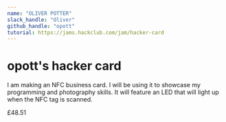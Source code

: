 ```yaml
---
name: "OLIVER POTTER"
slack_handle: "Oliver"
github_handle: "opott"
tutorial: https://jams.hackclub.com/jam/hacker-card
---
```


# opott's hacker card

<!-- Describe your board in 2-3 sentences. What are you making? What will it do? -->
I am making an NFC business card. I will be using it to showcase my programming and photography skills. It will feature an LED that will light up when the NFC tag is scanned.

<!-- How much is it going to cost? -->
£48.51

<!-- Tell us a little bit about your design process. What were some challenges? What helped? ***Totally optional*** -->
